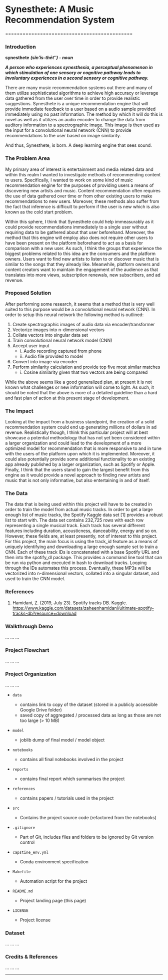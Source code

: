 # Synesthete: A Music Recommendation System
============================================

### Introduction
**synesthete** ***(sĭn′ĭs-thēt″) - noun***

***A person who experiences synesthesia, a perceptual phenomenon in which stimulation of one sensory or cognitive pathway
leads to involuntary experiences in a second sensory or cognitive pathway.***

There are many music recommendation systems out there and many of them utilize sophisticated algorithms to achieve high 
accuracy or leverage data gathered from the user over time in order to provide realistic suggestions. Synesthete is a
unique recommendation engine that will provide immediate feedback to a user based on a audio sample provided immediately
using no past information. The method by which it will do this is novel as well as it utilizes an audio encoder to change
the data from auditory information to a spectrographic image. This image is then used as the input for a convolutional neural
network (CNN) to provide recommendations to the user based on image similarity. 

And thus, Synesthete, is born. A deep learning engine that sees sound.

### The Problem Area
My primary area of interest is entertainment and media related data and within this realm I wanted to investigate methods of recommending content to users. Specifically, I wanted to work on some kind of music recommendation engine for the purposes of providing users a means of discovering new artists and music. Content recommendation often requires the use of data gathered over time or from other existing users to make recommendations to new users. Moreover, these methods also suffer from the fact that inference is difficult to perform if the user is new which is also known as the cold start problem. 

Within this sphere, I think that Synesthete could help immeasurably as it could provide recommendations immediately to a single user without requiring data to be gathered about that user beforehand. Moreover, the method that this engine will employ also does not require other users to have been present on the platform beforehand to act as a basis for comparison with a new user.  As such, I think the groups that experience the biggest problems related to this idea are the consumers and the platform owners. Users want to find new artists to listen to or discover music that is similar to the songs that they already like. Meanwhile, platform owners and content creators want to maintain the engagement of the audience as that translates into more views, subscription renewals, new subscribers, and ad revenue.

### Proposed Solution
After performing some research, it seems that a method that is very well suited to this purpose would be a convolutional neural network (CNN). In order to setup this neural network the following method is outlined:
1.	Create spectrographic images of audio data via encoder/transformer
2.	Vectorize images into n-dimensional vectors
3.	Collate vectors into singular data set
4.	Train convolutional neural network model (CNN)
5.	Accept user input
    * i.	Audio recording captured from phone
    * ii.	Audio file provided to model
6.	Convert into image via encoder
7.	Perform similarity calculation and provide top five most similar matches
    * i.	Cosine similarity given that two vectors are being compared

While the above seems like a good generalized plan, at present it is not known what challenges or new information will come to light. As such, it should be noted that the above is more of a detailed guideline than a hard and fast plan of action at this present stage of development.

### The Impact
Looking at the impact from a business standpoint, the creation of a solid recommendation system could end up generating millions of dollars in ad revenue. Realistically though, I think this particular project will at best showcase a potential methodology that has not yet been considered within a larger organization and could lead to the development of a more optimized model for recommendation that is more responsive to and in tune with the users of the platform upon which it is implemented. Moreover, it could also potentially provide some additional functionality to an existing app already published by a larger organization, such as Spotify or Apple. Finally, I think that the users stand to gain the largest benefit from this engine as it would provide a novel approach to finding new artists and music that is not only informative, but also entertaining in and of itself.

### The Data
The data that is being used within this project will have to be created in order to train the model from actual music tracks. In order to get a large enough list of music tracks, the Spotify Kaggle data set [1] provides a robust list to start with. The data set contains 232,725 rows with each row representing a single musical track. Each track has several different features including duration, acousticness, danceability, energy and so on. However, these fields are, at least presently, not of interest to this project. For this project, the main focus is using the track_id feature as a means of uniquely identifying and downloading a large enough sample set to train a CNN. Each of these track IDs is concatenated with a base Spotify URL and then into the spotify_dl package. This provides a command line tool that can be run via python and executed in bash to download tracks. Looping through the IDs automates this process. Eventually, these MP3s will be vectorized into n-dimensional vectors, collated into a singular dataset, and used to train the CNN model.

### References
1. Hamidani, Z. (2019, July 23). Spotify tracks DB. Kaggle. https://www.kaggle.com/datasets/zaheenhamidani/ultimate-spotify-tracks-db?resource=download 



### Walkthrough Demo

...
...
...

### Project Flowchart

...
...
...

### Project Organization

...
...
...

* `data` 
    - contains link to copy of the dataset (stored in a publicly accessible Google Drive folder)
    - saved copy of aggregated / processed data as long as those are not too large (> 10 MB)

* `model`
    - joblib dump of final model / model object

* `notebooks`
    - contains all final notebooks involved in the project

* `reports`
    - contains final report which summarises the project

* `references`
    - contains papers / tutorials used in the project

* `src`
    - Contains the project source code (refactored from the notebooks)

* `.gitignore`
    - Part of Git, includes files and folders to be ignored by Git version control

* `capstine_env.yml`
    - Conda environment specification

* `Makefile`
    - Automation script for the project

* `README.md`
    - Project landing page (this page)

* `LICENSE`
    - Project license

### Dataset

...
...
...

### Credits & References

...
...
...

--------